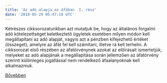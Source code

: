```yaml
---
title: 'Az adó alapja az áfában  I. rész'
date: '2018-05-29 05:47:18 UTC'
---
```


Kétrészes cikksorozatunkban azt mutatjuk be, hogy az általános forgalmi adó kötelezettséget keletkeztető ügyletek esetében milyen módon kell megállapítani az adó alapját, vagyis azt a pénzben kifejezhető értéket (összeget), amelyre az áfát fel kell számítani, illetve rá kell terhelni. A cikksorozat első részében az áfatörvénynek azokat az előírásait ismertetjük, melyeket az adó alapjának a megállapítása során jellemzően az áfatörvény szerinti különleges jogállással nem rendelkező áfaalanyoknak kell alkalmazniuk.


[Bővebben](https://ift.tt/2GWjiQo)
